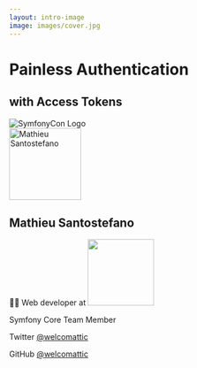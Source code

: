 ```yaml
---
layout: intro-image
image: images/cover.jpg
---
```


<div class="absolute top-10 right-10 text-slate-200 text-right font-serif">
  <h1>Painless Authentication</h1>
  <h2>with Access Tokens</h2>
</div>

<img src="/images/symfonycon-logo-darkmode-transparent.png" alt="SymfonyCon Logo" class="absolute bottom-7 right-10 w-32" />

<div class="absolute bottom-16 left-10 text-slate-200 font-serif">
    <img class="filter drop-shadow-md ml-auto ml-0 mb-4 clothoid-corner" src="/images/me.jpg" alt="Mathieu Santostefano" width="130"/>
    <h2>Mathieu Santostefano</h2>
    <p>🧑‍💻 Web developer at&nbsp;<img src="/images/jolicode.svg" width="120" class="inline" /></p>
    <p><fa-brands-symfony /> Symfony Core Team Member</p>
    <p><cib-twitter class="text-sky-500" /> Twitter <a href="https://twitter.com/welcomattic">@welcomattic</a></p>
    <p><cib-github /> GitHub <a href="https://github.com/welcomattic">@welcomattic</a></p>
</div>

<Credits link="https://unsplash.com/@kellysikkema" name="Kelly Sikkema" side="left"></Credits>

<!--
Hi Everyone! I hope you enjoyed the conference yesterday and today. It's a real pleasure to be here, in person with the Symfony community!
I'm here to talk about Access Token Authentication!

Before starting, I would like to briefly introduce myself, I'm Mathieu Santostefano. I'm working at JoliCode, a french web agency based in Paris.
I'm also Core Team member of Symfony.

If you want to discuss after the conference, you can reach me on Twitter.
I'll publish slides and a demo app on my GitHub.
-->
